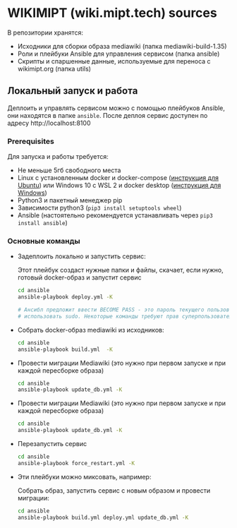 # WIKIMIPT (wiki.mipt.tech) sources

В репозитории хранятся:
- Исходники для сборки образа mediawiki (папка mediawiki-build-1.35)
- Роли и плейбуки Ansible для управления сервисом (папка ansible)
- Скрипты и спаршенные данные, используемые для переноса с wikimipt.org (папка utils)

## Локальный запуск и работа

Деплоить и управлять сервисом можно с помощью плейбуков Ansible, они находятся в папке `ansible`. 
После деплоя сервис доступен по адресу http://localhost:8100

### Prerequisites
Для запуска и работы требуется:
- Не меньше 5гб свободного места
- Linux с установленным docker и docker-compose ([инструкция для Ubuntu](https://workshop.samcs.ru/confluence/pages/viewpage.action?pageId=35324146)) или Windows 10 с WSL 2 и docker desktop ([инструкция для Windows](https://workshop.samcs.ru/confluence/pages/viewpage.action?pageId=26706277))
- Python3 и пакетный менеджер pip
- Зависимости python3 (`pip3 install setuptools wheel`)
- Ansible (настоятельно рекомендуется устанавливать через `pip3 install ansible`)


### Основные команды

- Задеплоить локально и запустить сервис:

    Этот плейбук создаст нужные папки и файлы, скачает, если нужно, готовый docker-образ и запустит сервис 

    ```bash
    cd ansible
    ansible-playbook deploy.yml -K

    # Ансибл предложит ввести BECOME PASS - это пароль текущего пользователя, чтобы можно было 
    # использовать sudo. Некоторые команды требуют прав суперпользователя
    ```

- Собрать docker-образ mediawiki из исходников:

    ```bash
    cd ansible
    ansible-playbook build.yml  -K
    ```

- Провести миграции Mediawiki (это нужно при первом запуске и при каждой пересборке образа)
    ```bash
    cd ansible
    ansible-playbook update_db.yml -K
    ```

- Провести миграции Mediawiki (это нужно при первом запуске и при каждой пересборке образа)
    ```bash
    cd ansible
    ansible-playbook update_db.yml -K
    ```

- Перезапустить сервис
    ```bash
    cd ansible
    ansible-playbook force_restart.yml -K
    ```

- Эти плейбуки можно миксовать, например:

    Собрать образ, запустить сервис с новым образом и провести миграции:

    ```bash
    cd ansible
    ansible-playbook build.yml deploy.yml update_db.yml -K
    ```
